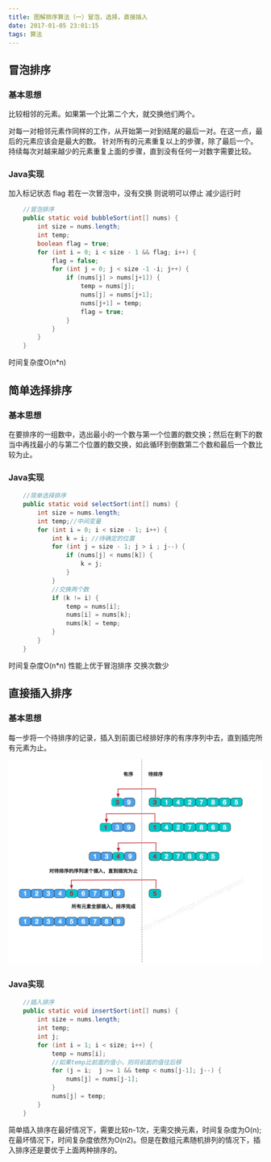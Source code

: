 ```yaml
---
title: 图解排序算法（一）冒泡，选择，直接插入  
date: 2017-01-05 23:01:15
tags: 算法
---
```



## 冒泡排序

### 基本思想

比较相邻的元素。如果第一个比第二个大，就交换他们两个。

对每一对相邻元素作同样的工作，从开始第一对到结尾的最后一对。在这一点，最后的元素应该会是最大的数。 针对所有的元素重复以上的步骤，除了最后一个。持续每次对越来越少的元素重复上面的步骤，直到没有任何一对数字需要比较。

### Java实现

加入标记状态 flag 若在一次冒泡中，没有交换 则说明可以停止 减少运行时

```java
    //冒泡排序
    public static void bubbleSort(int[] nums) {
        int size = nums.length;
        int temp;
        boolean flag = true;
        for (int i = 0; i < size - 1 && flag; i++) {
            flag = false;
            for (int j = 0; j < size -1 -i; j++) {
                if (nums[j] > nums[j+1]) {
                    temp = nums[j];
                    nums[j] = nums[j+1];
                    nums[j+1] = temp;
                    flag = true;
                }
            }
        }
    }
```

时间复杂度O(n*n)

<!--more-->

## 简单选择排序

### 基本思想

在要排序的一组数中，选出最小的一个数与第一个位置的数交换；然后在剩下的数当中再找最小的与第二个位置的数交换，如此循环到倒数第二个数和最后一个数比较为止。

### Java实现

```java
    //简单选择排序
    public static void selectSort(int[] nums) {
        int size = nums.length;
        int temp;//中间变量
        for (int i = 0; i < size - 1; i++) {
            int k = i; //待确定的位置
            for (int j = size - 1; j > i ; j--) {
                if (nums[j] < nums[k]) {
                    k = j;
                }
            }
            //交换两个数
            if (k != i) {
                temp = nums[i];
                nums[i] = nums[k];
                nums[k] = temp;
            }
        }
    }
```
时间复杂度O(n*n) 性能上优于冒泡排序 交换次数少

## 直接插入排序

### 基本思想

每一步将一个待排序的记录，插入到前面已经排好序的有序序列中去，直到插完所有元素为止。

<img src="/img/201701/insertSort.png" alt="insert sort png" style="width: 600px;">

### Java实现

```java
    //插入排序
    public static void insertSort(int[] nums) {
        int size = nums.length;
        int temp;
        int j;
        for (int i = 1; i < size; i++) {
            temp = nums[i];
            //如果temp比前面的值小，则将前面的值往后移
            for (j = i;  j >= 1 && temp < nums[j-1]; j--) {
                nums[j] = nums[j-1];
            }
            nums[j] = temp;
        }
    }
```

简单插入排序在最好情况下，需要比较n-1次，无需交换元素，时间复杂度为O(n);在最坏情况下，时间复杂度依然为O(n2)。但是在数组元素随机排列的情况下，插入排序还是要优于上面两种排序的。





